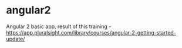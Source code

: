 # angular2
Angular 2 basic app, result of this training - https://app.pluralsight.com/library/courses/angular-2-getting-started-update/
